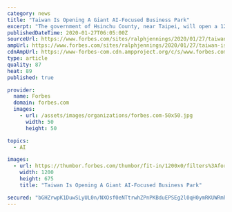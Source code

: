 ```yaml
---
category: news
title: "Taiwan Is Opening A Giant AI-Focused Business Park"
excerpt: "The government of Hsinchu County, near Taipei, will open a 126,000-square-meter AI business park near one of Taiwan’s major all-purpose high-tech zones and two top universities."
publishedDateTime: 2020-01-27T06:05:00Z
sourceUrl: https://www.forbes.com/sites/ralphjennings/2020/01/27/taiwan-is-opening-a-giant-ai-focused-business-park/
ampUrl: https://www.forbes.com/sites/ralphjennings/2020/01/27/taiwan-is-opening-a-giant-ai-focused-business-park/amp/
cdnAmpUrl: https://www-forbes-com.cdn.ampproject.org/c/s/www.forbes.com/sites/ralphjennings/2020/01/27/taiwan-is-opening-a-giant-ai-focused-business-park/amp/
type: article
quality: 87
heat: 89
published: true

provider:
  name: Forbes
  domain: forbes.com
  images:
    - url: /assets/images/organizations/forbes.com-50x50.jpg
      width: 50
      height: 50

topics:
  - AI

images:
  - url: https://thumbor.forbes.com/thumbor/fit-in/1200x0/filters%3Aformat%28jpg%29/https%3A%2F%2Fspecials-images.forbesimg.com%2Fimageserve%2F5e2a897aa854780006af60ec%2F0x0.jpg%3FcropX1%3D0%26cropX2%3D4800%26cropY1%3D147%26cropY2%3D2847
    width: 1200
    height: 675
    title: "Taiwan Is Opening A Giant AI-Focused Business Park"

secured: "bGHZrwpK1DuwSLyUL0n/NXOsf0eNTtrwhZPnPKBduEPSEg2l0qH0ymRKUWRmhBx9GuYRl4pBe/pRsY4yiQWzLX3/GBCoMFCLxYq8WWsxfkf2vA44AIU3CZ1Yq7ZjmNQsGjxRNdKz/YfJA65g1DjSNZ+A7U4PWi1Rj7i768ymmcklTsX7QtSf8q9e254suH8YC7I5zq++moY0pb3+qJDh5E7XKHxZqSBjIeqFvFnpRkLSEfsEYJML5vYxUymAA0JMfo7sKrxj0Mn0Eql6KTNfAqTv9zG13KdZcCAg8VSDtNwRdG72fuG9/3MDUn1P+AZgVP2YQsxrgD/vbBscSBf3DCsdc9GZEuiEPLUwAfe0z+Oy7W2DUgHz0AJgAamJq63GhklhuRuCzG5AuuxaKCvqy1ryXjl6xvboetpGn8c+3Gb4HJ9tEu2pr30Dr71YSntkfW4yK6RqJm52myWKrfeLgb8pGbeTLgPqmjF/Z7FceAU=;u51YyzyanhgGkbMdD4kYsA=="
---
```


